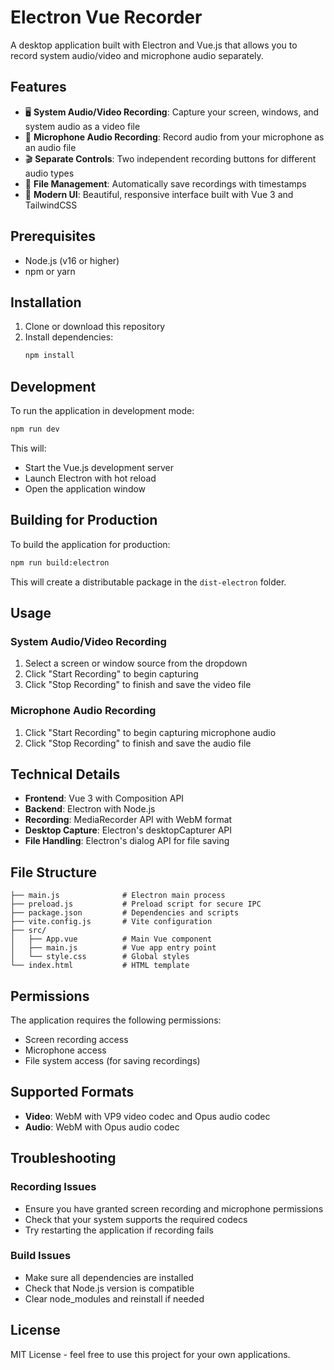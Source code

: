 # Electron Vue Recorder

A desktop application built with Electron and Vue.js that allows you to record system audio/video and microphone audio separately.

## Features

- 🖥️ **System Audio/Video Recording**: Capture your screen, windows, and system audio as a video file
- 🎤 **Microphone Audio Recording**: Record audio from your microphone as an audio file
- 🎬 **Separate Controls**: Two independent recording buttons for different audio types
- 💾 **File Management**: Automatically save recordings with timestamps
- 🎨 **Modern UI**: Beautiful, responsive interface built with Vue 3 and TailwindCSS

## Prerequisites

- Node.js (v16 or higher)
- npm or yarn

## Installation

1. Clone or download this repository
2. Install dependencies:
   ```bash
   npm install
   ```

## Development

To run the application in development mode:

```bash
npm run dev
```

This will:
- Start the Vue.js development server
- Launch Electron with hot reload
- Open the application window

## Building for Production

To build the application for production:

```bash
npm run build:electron
```

This will create a distributable package in the `dist-electron` folder.

## Usage

### System Audio/Video Recording

1. Select a screen or window source from the dropdown
2. Click "Start Recording" to begin capturing
3. Click "Stop Recording" to finish and save the video file

### Microphone Audio Recording

1. Click "Start Recording" to begin capturing microphone audio
2. Click "Stop Recording" to finish and save the audio file

## Technical Details

- **Frontend**: Vue 3 with Composition API
- **Backend**: Electron with Node.js
- **Recording**: MediaRecorder API with WebM format
- **Desktop Capture**: Electron's desktopCapturer API
- **File Handling**: Electron's dialog API for file saving

## File Structure

```
├── main.js              # Electron main process
├── preload.js           # Preload script for secure IPC
├── package.json         # Dependencies and scripts
├── vite.config.js       # Vite configuration
├── src/
│   ├── App.vue          # Main Vue component
│   ├── main.js          # Vue app entry point
│   └── style.css        # Global styles
└── index.html           # HTML template
```

## Permissions

The application requires the following permissions:
- Screen recording access
- Microphone access
- File system access (for saving recordings)

## Supported Formats

- **Video**: WebM with VP9 video codec and Opus audio codec
- **Audio**: WebM with Opus audio codec

## Troubleshooting

### Recording Issues

- Ensure you have granted screen recording and microphone permissions
- Check that your system supports the required codecs
- Try restarting the application if recording fails

### Build Issues

- Make sure all dependencies are installed
- Check that Node.js version is compatible
- Clear node_modules and reinstall if needed

## License

MIT License - feel free to use this project for your own applications.
